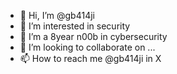 - 👋 Hi, I’m @gb414ji
- 👀 I’m interested in security
- 🌱 I’m a 8year n00b in cybersecurity
- 💞️ I’m looking to collaborate on ...
- 📫 How to reach me @gb414ji in X

<!---
gb414ji/gb414ji is a ✨ special ✨ repository because its `README.md` (this file) appears on your GitHub profile.
You can click the Preview link to take a look at your changes.
--->
